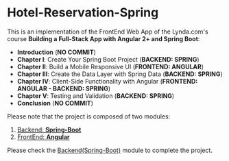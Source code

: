 # Hotel-Reservation-Spring

This is an implementation of the FrontEnd Web App of the Lynda.com's course **Building a Full-Stack App with Angular 2+ and Spring Boot**:
* **Introduction** (**NO COMMIT**)
* **Chapter I**: Create Your Spring Boot Project  (**BACKEND: SPRING**)
* **Chapter II**: Build a Mobile Responsive UI  (**FRONTEND: ANGULAR**)
* **Chapter III**: Create the Data Layer with Spring Data  (**BACKEND: SPRING**)
* **Chapter IV**: Client-Side Functionality with Angular  (**FRONTEND: ANGULAR - BACKEND: SPRING**)
* **Chapter V**: Testing and Validation (**BACKEND: SPRING**)
* **Conclusion**  (**NO COMMIT**)

Please note that the project is composed of two modules:
1. [Backend: **Spring-Boot**](https://github.com/mehdibouzidi/Hotel-Reservation-Spring)
2. [FrontEnd: **Angular**](https://github.com/mehdibouzidi/Hotel-Reservation-Angular)

Please check the [Backend(Spring-Boot)](https://github.com/mehdibouzidi/Hotel-Reservation-Spring) module to complete the project.

